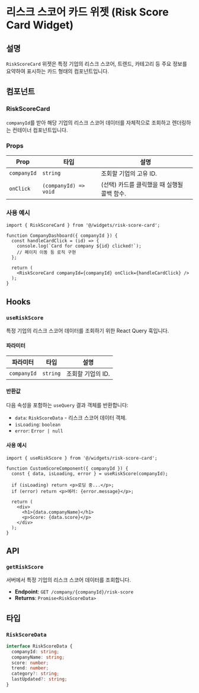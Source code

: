 # 리스크 스코어 카드 위젯 (Risk Score Card Widget)

## 설명

`RiskScoreCard` 위젯은 특정 기업의 리스크 스코어, 트렌드, 카테고리 등 주요 정보를 요약하여 표시하는 카드 형태의 컴포넌트입니다.

## 컴포넌트

### RiskScoreCard

`companyId`를 받아 해당 기업의 리스크 스코어 데이터를 자체적으로 조회하고 렌더링하는 컨테이너 컴포넌트입니다.

### Props

| Prop        | 타입                    | 설명                                  |
| ----------- | ----------------------- | ------------------------------------- |
| `companyId` | `string`                | 조회할 기업의 고유 ID.                |
| `onClick`   | `(companyId) => void` | (선택) 카드를 클릭했을 때 실행될 콜백 함수. |

### 사용 예시

```tsx
import { RiskScoreCard } from '@/widgets/risk-score-card';

function CompanyDashboard({ companyId }) {
  const handleCardClick = (id) => {
    console.log(`Card for company ${id} clicked!`);
    // 페이지 이동 등 로직 구현
  };

  return (
    <RiskScoreCard companyId={companyId} onClick={handleCardClick} />
  );
}
```

## Hooks

### `useRiskScore`

특정 기업의 리스크 스코어 데이터를 조회하기 위한 React Query 훅입니다.

#### 파라미터

| 파라미터    | 타입     | 설명             |
| ----------- | -------- | ---------------- |
| `companyId` | `string` | 조회할 기업의 ID. |

#### 반환값

다음 속성을 포함하는 `useQuery` 결과 객체를 반환합니다:

-   `data`: `RiskScoreData` - 리스크 스코어 데이터 객체.
-   `isLoading`: `boolean`
-   `error`: `Error | null`

#### 사용 예시

```tsx
import { useRiskScore } from '@/widgets/risk-score-card';

function CustomScoreComponent({ companyId }) {
  const { data, isLoading, error } = useRiskScore(companyId);

  if (isLoading) return <p>로딩 중...</p>;
  if (error) return <p>에러: {error.message}</p>;

  return (
    <div>
      <h1>{data.companyName}</h1>
      <p>Score: {data.score}</p>
    </div>
  );
}
```

## API

### `getRiskScore`

서버에서 특정 기업의 리스크 스코어 데이터를 조회합니다.

-   **Endpoint**: `GET /company/{companyId}/risk-score`
-   **Returns**: `Promise<RiskScoreData>`

## 타입

### `RiskScoreData`

```ts
interface RiskScoreData {
  companyId: string;
  companyName: string;
  score: number;
  trend: number;
  category?: string;
  lastUpdated?: string;
}
``` 